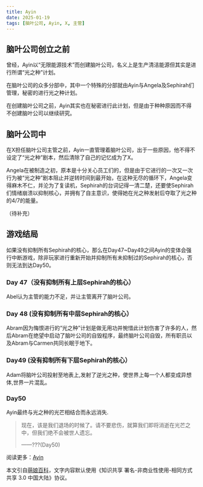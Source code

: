 ```yaml
---
title: Ayin
date: 2025-01-19
tags: [脑叶公司, Ayin, X, 主管]
---
```


## 脑叶公司创立之前

曾经，Ayin以“无限能源技术”而创建脑叶公司，名义上是生产清洁能源但其实是进行所谓“光之种”计划。

在脑叶公司的众多分部中，其中一个特殊的分部就由Ayin与Angela及Sephirah们管理，秘密的进行光之种计划。

在创建脑叶公司之前，Ayin其实也在秘密进行此计划，但是由于种种原因而不得不创建脑叶公司以继续研究。

## 脑叶公司中

在X担任脑叶公司主管之前，Ayin一直管理着脑叶公司，出于一些原因，他不得不设定了“光之种”剧本，然后清除了自己的记忆成为了X。

Angela在被制造之初，原本是十分关心员工们的，但是由于它进行的一次又一次行为被“光之种”剧本阻止并逆转时间到最开始，在这种无尽的循环下，Angela变得麻木不仁，并沦为了复读机，Sephirah的台词记得一清二楚，还要使Sephirah们情绪崩溃以抑制核心，并拥有了自主意识，使得她在光之种发射后夺取了光之种的4/7的能量。

（待补充）

## 游戏结局

如果没有抑制所有Sephirah的核心，那么在Day47~Day49之间Ayin的变体会强行中断游戏，除非玩家进行重新开始并抑制所有未抑制过的Sephirah的核心，否则无法到达Day50。

### Day 47（没有抑制所有上层Sephirah的核心）

Abel认为主管的能力不足，并让主管离开了脑叶公司。

### Day 48 (没有抑制所有中层Sephirah的核心）

Abram因为悔恨进行的“光之种”计划是做无用功并惋惜此计划伤害了许多的人，然后Abram在绝望中启动了脑叶公司的自毁程序，最终脑叶公司自毁，所有职员以及Abram与Carmen共同长眠于地下。

### Day49 (没有抑制所有下层Sephirah的核心）

Adam将脑叶公司投射至地表上,发射了逆光之种，使世界上每一个人都变成异想体,世界一片混乱。

### Day50

Ayin最终与光之种的光芒相结合而永远消失.

> 现在，该是我们退场的时候了。请不要悲伤，就算我们即将消逝在光芒之中，但我们绝不会被世人遗忘。	
>
> ——???(Day50)

阅读更多：[Ayin](https://mzh.moegirl.org.cn/Ayin)

本文引自[萌娘百科](https://mzh.moegirl.org.cn)，文字内容默认使用《知识共享 署名-非商业性使用-相同方式共享 3.0 中国大陆》协议。